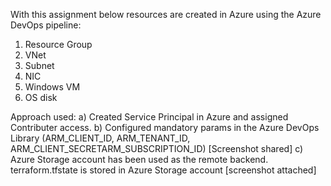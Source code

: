 With this assignment below resources are created in Azure using the Azure DevOps pipeline:
1) Resource Group
2) VNet
3) Subnet
4) NIC
5) Windows VM
6) OS disk

Approach used:
a) Created Service Principal in Azure and assigned Contributer access.
b) Configured mandatory params in the Azure DevOps Library (ARM_CLIENT_ID, ARM_TENANT_ID, ARM_CLIENT_SECRETARM_SUBSCRIPTION_ID) [Screenshot shared]
c) Azure Storage account has been used as the remote backend. terraform.tfstate is stored in Azure Storage account [screenshot attached] 

